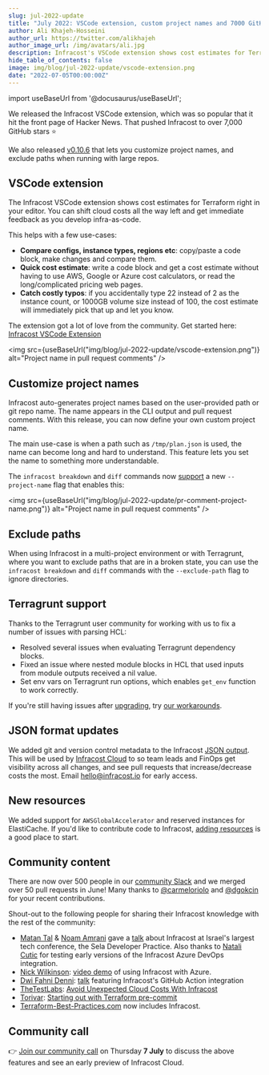 ```yaml
---
slug: jul-2022-update
title: "July 2022: VSCode extension, custom project names and 7000 GitHub stars!"
author: Ali Khajeh-Hosseini
author_url: https://twitter.com/alikhajeh
author_image_url: /img/avatars/ali.jpg
description: Infracost's VSCode extension shows cost estimates for Terraform right in your editor. Shift cloud costs all the way left and get immediate feedback.
hide_table_of_contents: false
image: img/blog/jul-2022-update/vscode-extension.png
date: "2022-07-05T00:00:00Z"
---
```


import useBaseUrl from '@docusaurus/useBaseUrl';

We released the Infracost VSCode extension, which was so popular that it hit the front page of Hacker News. That pushed Infracost to over 7,000 GitHub stars ⭐

We also released [v0.10.6](/docs/#1-install-infracost) that lets you customize project names, and exclude paths when running with large repos.

<!--truncate-->

## VSCode extension

The Infracost VSCode extension shows cost estimates for Terraform right in your editor. You can shift cloud costs all the way left and get immediate feedback as you develop infra-as-code.

This helps with a few use-cases:
- **Compare configs, instance types, regions etc**: copy/paste a code block, make changes and compare them.
- **Quick cost estimate**: write a code block and get a cost estimate without having to use AWS, Google or Azure cost calculators, or read the long/complicated pricing web pages.
- **Catch costly typos**: if you accidentally type 22 instead of 2 as the instance count, or 1000GB volume size instead of 100, the cost estimate will immediately pick that up and let you know.

The extension got a lot of love from the community. Get started here: [Infracost VSCode Extension](https://github.com/infracost/vscode-infracost/)

<img src={useBaseUrl("img/blog/jul-2022-update/vscode-extension.png")} alt="Project name in pull request comments" />

## Customize project names

Infracost auto-generates project names based on the user-provided path or git repo name. The name appears in the CLI output and pull request comments. With this release, you can now define your own custom project name.

The main use-case is when a path such as `/tmp/plan.json` is used, the name can become long and hard to understand. This feature lets you set the name to something more understandable.

The `infracost breakdown` and `diff` commands now [support](/docs/features/cli_commands/#project-names) a new `--project-name` flag that enables this:

<img src={useBaseUrl("img/blog/jul-2022-update/pr-comment-project-name.png")} alt="Project name in pull request comments" />

## Exclude paths

When using Infracost in a multi-project environment or with Terragrunt, where you want to exclude paths that are in a broken state, you can use the `infracost breakdown` and `diff` commands with the `--exclude-path` flag to ignore directories.

## Terragrunt support

Thanks to the Terragrunt user community for working with us to fix a number of issues with parsing HCL:
- Resolved several issues when evaluating Terragrunt dependency blocks.
- Fixed an issue where nested module blocks in HCL that used inputs from module outputs received a nil value.
- Set env vars on Terragrunt run options, which enables `get_env` function to work correctly.

If you're still having issues after [upgrading](/docs/#1-install-infracost), try [our workarounds](https://github.com/infracost/infracost/issues/1695).

## JSON format updates

We added git and version control metadata to the Infracost [JSON output](/docs/features/cli_commands/#examples). This will be used by [Infracost Cloud](/pricing) to so team leads and FinOps get visibility across all changes, and see pull requests that increase/decrease costs the most. Email hello@infracost.io for early access.

## New resources

We added support for `AWSGlobalAccelerator` and reserved instances for ElastiCache. If you'd like to contribute code to Infracost, [adding resources](https://github.com/infracost/infracost/issues?q=is%3Aissue+is%3Aopen+label%3A%22new+resources%22) is a good place to start.

## Community content

There are now over 500 people in our [community Slack](https://infracost.io/community-chat) and we merged over 50 pull requests in June! Many thanks to [@carmeloriolo](https://github.com/carmeloriolo) and [@dgokcin](https://github.com/dgokcin) for your recent contributions.

Shout-out to the following people for sharing their Infracost knowledge with the rest of the community:
- [Matan Tal](https://www.linkedin.com/in/matan-tal1/) & [Noam Amrani](https://www.linkedin.com/in/noamamrani/) gave a [talk](https://www.linkedin.com/posts/matan-tal1_tech-infracost-selagroup-activity-6945062152437145600-XIPy) about Infracost at Israel's largest tech conference, the Sela Developer Practice. Also thanks to [Natali Cutic](https://www.linkedin.com/in/natali-cutic-24a444157/) for testing early versions of the Infracost Azure DevOps integration.
- [Nick Wilkinson](https://www.linkedin.com/in/nick-l-wilkinson/): [video demo](https://www.youtube.com/watch?v=UN_3WbRtaQk) of using Infracost with Azure.
- [Dwi Fahni Denni](https://www.linkedin.com/in/dfdenni/): [talk](https://www.linkedin.com/feed/update/urn:li:activity:6944939238131908608/) featuring Infracost's GitHub Action integration
- [TheTestLabs](https://thetestlabs.io): [Avoid Unexpected Cloud Costs With Infracost](https://thetestlabs.io/post/avoid-unexpected-cloud-costs-with-infracost/)
- [Torivar](https://www.torivar.com): [Starting out with Terraform pre-commit](https://www.torivar.com/2022/06/07/starting-out-with-terraform-pre-commit/)
- [Terraform-Best-Practices.com](http://Terraform-best-practices.com) now includes Infracost.

## Community call

👉 [Join our community call](https://github.com/infracost/infracost/issues/1735) on Thursday **7 July** to discuss the above features and see an early preview of Infracost Cloud.
